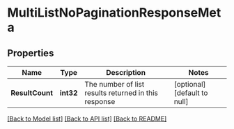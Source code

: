 # MultiListNoPaginationResponseMeta

## Properties
Name | Type | Description | Notes
------------ | ------------- | ------------- | -------------
**ResultCount** | **int32** | The number of list results returned in this response | [optional] [default to null]

[[Back to Model list]](../README.md#documentation-for-models) [[Back to API list]](../README.md#documentation-for-api-endpoints) [[Back to README]](../README.md)

